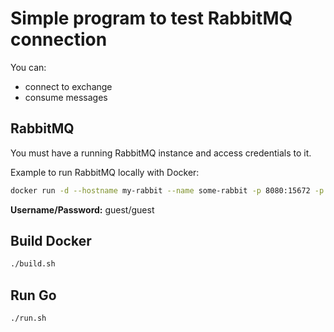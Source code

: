 # Simple program to test RabbitMQ connection
You can:
- connect to exchange
- consume messages

## RabbitMQ

You must have a running RabbitMQ instance and access credentials to it.

Example to run RabbitMQ locally with Docker: 

```sh
docker run -d --hostname my-rabbit --name some-rabbit -p 8080:15672 -p 5672:5672 rabbitmq:3-management
```

**Username/Password:** guest/guest

## Build Docker

```sh
./build.sh
```

## Run Go

```sh
./run.sh
```